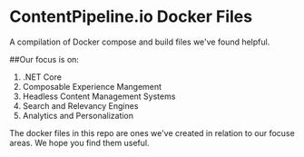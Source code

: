 # ContentPipeline.io Docker Files
A compilation of Docker compose and build files we've found helpful.  

##Our focus is on:

1. .NET Core
1. Composable Experience Mangement
1. Headless Content Management Systems
1. Search and Relevancy Engines
1. Analytics and Personalization

The docker files in this repo are ones we've created in relation to our focuse areas.  We hope you find them useful.

